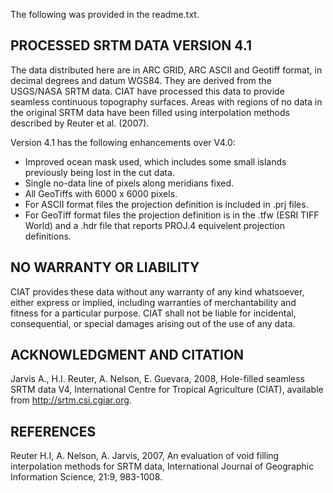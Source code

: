 The following was provided in the readme.txt.

## PROCESSED SRTM DATA VERSION 4.1

The data  distributed here  are in  ARC GRID,  ARC ASCII  and Geotiff format, in
decimal degrees and datum WGS84.  They are derived from the USGS/NASA SRTM data.
CIAT  have  processed  this  data  to  provide  seamless  continuous  topography
surfaces.  Areas with  regions of no  data in the  original SRTM data  have been
filled using interpolation methods described by Reuter et al. (2007).

Version 4.1 has the following enhancements over V4.0:
- Improved ocean mask used, which includes some small islands  previously  being 
  lost in the cut data.
- Single no-data line of pixels along meridians fixed.
- All GeoTiffs with 6000 x 6000 pixels.
- For ASCII format files the projection definition is included in .prj files.
- For GeoTiff format files the projection definition is in the .tfw  (ESRI TIFF 
  World) and a .hdr file that reports PROJ.4 equivelent projection definitions.

## NO WARRANTY OR LIABILITY

CIAT provides  these data  without any  warranty of  any kind whatsoever, either
express or implied,  including warranties of  merchantability and fitness  for a
particular purpose. CIAT shall not  be liable for incidental, consequential,  or
special damages arising out of the use of any data.

## ACKNOWLEDGMENT AND CITATION

Jarvis A., H.I. Reuter, A.  Nelson, E. Guevara, 2008, Hole-filled  seamless SRTM
data V4, International  Centre for Tropical  Agriculture (CIAT), available  from
http://srtm.csi.cgiar.org.

## REFERENCES

Reuter  H.I,  A.  Nelson,  A.  Jarvis,  2007,  An  evaluation  of  void  filling
interpolation  methods  for  SRTM  data,  International  Journal  of  Geographic
Information Science, 21:9, 983-1008.

